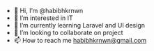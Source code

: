 - 👋 Hi, I’m @habibhkrnwn
- 👀 I’m interested in IT
- 🌱 I’m currently learning Laravel and UI design
- 💞️ I’m looking to collaborate on project
- 📫 How to reach me habibhkrnwn@gmail.com

<!---
habibhkrnwn/habibhkrnwn is a ✨ special ✨ repository because its `README.md` (this file) appears on your GitHub profile.
You can click the Preview link to take a look at your changes.
--->
